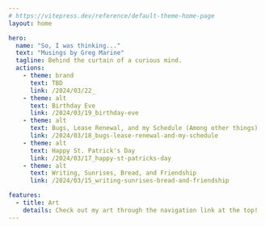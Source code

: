 ```yaml
---
# https://vitepress.dev/reference/default-theme-home-page
layout: home

hero:
  name: "So, I was thinking..."
  text: "Musings by Greg Marine"
  tagline: Behind the curtain of a curious mind.
  actions:
    - theme: brand
      text: TBD
      link: /2024/03/22_
    - theme: alt
      text: Birthday Eve
      link: /2024/03/19_birthday-eve
    - theme: alt
      text: Bugs, Lease Renewal, and my Schedule (Among other things)
      link: /2024/03/18_bugs-lease-renewal-and-my-schedule
    - theme: alt
      text: Happy St. Patrick's Day
      link: /2024/03/17_happy-st-patricks-day
    - theme: alt
      text: Writing, Sunrises, Bread, and Friendship
      link: /2024/03/15_writing-sunrises-bread-and-friendship

features:
  - title: Art
    details: Check out my art through the navigation link at the top!
---
```



